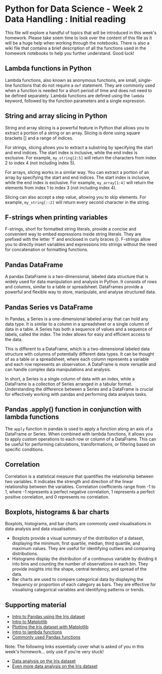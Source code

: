 # Python for Data Science - Week 2 Data Handling : Initial reading

This file will explore a handful of topics that will be introduced in this week's homework. Please take soem time to look over the content of this file as it will be a huge help when working through the notebooks. There is also a wiki file that contains a brief description of all the functions used in the homework notebooks to help you further understand. Good luck!

## Lambda functions in Python

Lambda functions, also known as anonymous functions, are small, single-line functions that do not require a `def` statement. They are commonly used when a function is needed for a short period of time and does not need to be defined separately. Lambda functions are defined using the `lambda` keyword, followed by the function parameters and a single expression.

## String and array slicing in Python

String and array slicing is a powerful feature in Python that allows you to extract a portion of a string or an array. Slicing is done using square brackets [] and a range of indices.

For strings, slicing allows you to extract a substring by specifying the start and end indices. The start index is inclusive, while the end index is exclusive. For example, `my_string[2:5]` will return the characters from index 2 to index 4 (not including index 5).

For arrays, slicing works in a similar way. You can extract a portion of an array by specifying the start and end indices. The start index is inclusive, while the end index is exclusive. For example, `my_array[1:4]` will return the elements from index 1 to index 3 (not including index 4).

Slicing can also accept a step value, allowing you to skip elements. For example, `my_string[::2]` will return every second character in the string.

## F-strings when printing variables

F-strings, short for formatted string literals, provide a concise and convenient way to embed expressions inside string literals. They are prefixed with the letter 'f' and enclosed in curly braces {}. F-strings allow you to directly insert variables and expressions into strings without the need for concatenation or formatting functions.

## Pandas DataFrame

A pandas DataFrame is a two-dimensional, labeled data structure that is widely used for data manipulation and analysis in Python. It consists of rows and columns, similar to a table or spreadsheet. DataFrames provide a powerful and flexible way to store, manipulate, and analyse structured data.

## Pandas Series vs DataFrame

In Pandas, a Series is a one-dimensional labeled array that can hold any data type. It is similar to a column in a spreadsheet or a single column of data in a table. A Series has both a sequence of values and a sequence of labels, called the index. The index allows for easy and efficient access to the data.

This is different to a DataFrame, which is a two-dimensional labeled data structure with columns of potentially different data types. It can be thought of as a table or a spreadsheet, where each column represents a variable and each row represents an observation. A DataFrame is more versatile and can handle complex data manipulations and analysis.

In short, a Series is a single column of data with an index, while a DataFrame is a collection of Series arranged in a tabular format. Understanding the difference between a Series and a DataFrame is crucial for effectively working with pandas and performing data analysis tasks.

## Pandas .apply() function in conjunction with lambda functions

The `apply` function in pandas is used to apply a function along an axis of a DataFrame or Series. When combined with lambda functions, it allows you to apply custom operations to each row or column of a DataFrame. This can be useful for performing calculations, transformations, or filtering based on specific conditions.

## Correlation

Correlation is a statistical measure that quantifies the relationship between two variables. It indicates the strength and direction of the linear relationship between the variables. Correlation coefficients range from -1 to 1, where -1 represents a perfect negative correlation, 1 represents a perfect positive correlation, and 0 represents no correlation.

## Boxplots, histograms & bar charts

Boxplots, histograms, and bar charts are commonly used visualisations in data analysis and data visualisation. 

- Boxplots provide a visual summary of the distribution of a dataset, displaying the minimum, first quartile, median, third quartile, and maximum values. They are useful for identifying outliers and comparing distributions.
- Histograms display the distribution of a continuous variable by dividing it into bins and counting the number of observations in each bin. They provide insights into the shape, central tendency, and spread of the data.
- Bar charts are used to compare categorical data by displaying the frequency or proportion of each category as bars. They are effective for visualising categorical variables and identifying patterns or trends.

## Supporting material

* [Intro to Pandas using the Iris dataset](https://www.geeksforgeeks.org/python-basics-of-pandas-using-iris-dataset/)
* [Intro to Matplotlib](https://www.geeksforgeeks.org/python-introduction-matplotlib/)
* [Plotting the Iris dataset with Matplotlib](https://www.geeksforgeeks.org/plotting-graph-for-iris-dataset-using-seaborn-and-matplotlib/)
* [Intro to lambda functions](https://www.w3schools.com/python/python_lambda.asp)
* [Commonly used Pandas functions](https://www.sharpsightlabs.com/blog/19-pandas-functions-you-need-to-memorize/)

Note: The following links essentially cover what is asked of you in this week's homework... only use if you're very stuck!

* [Data analysis on the Iris dataset](https://www.geeksforgeeks.org/exploratory-data-analysis-on-iris-dataset/)
* [Even more data analysis on the Iris dataset](https://towardsdatascience.com/eda-of-the-iris-dataset-190f6dfd946d)
